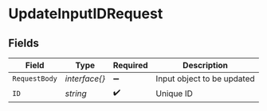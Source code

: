 # UpdateInputIDRequest


## Fields

| Field                      | Type                       | Required                   | Description                |
| -------------------------- | -------------------------- | -------------------------- | -------------------------- |
| `RequestBody`              | *interface{}*              | :heavy_minus_sign:         | Input object to be updated |
| `ID`                       | *string*                   | :heavy_check_mark:         | Unique ID                  |